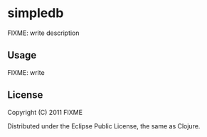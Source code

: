 # simpledb

FIXME: write description

## Usage

FIXME: write

## License

Copyright (C) 2011 FIXME

Distributed under the Eclipse Public License, the same as Clojure.
